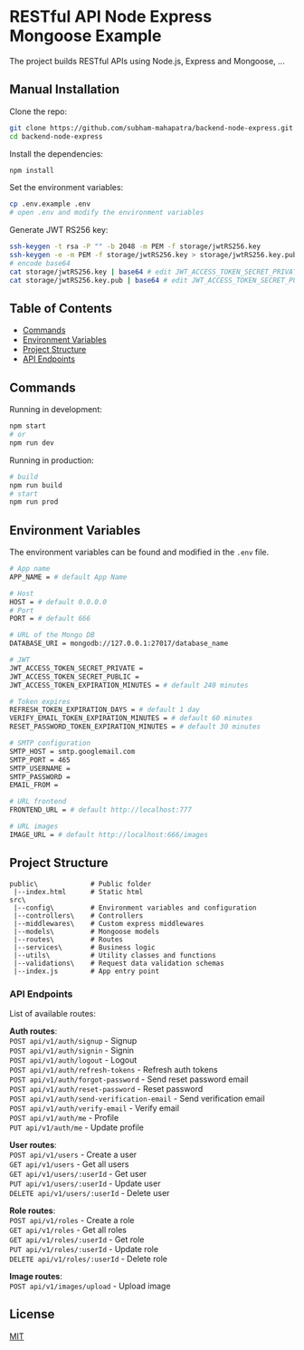 # RESTful API Node Express Mongoose Example

The project builds RESTful APIs using Node.js, Express and Mongoose, ...

## Manual Installation

Clone the repo:

```bash
git clone https://github.com/subham-mahapatra/backend-node-express.git
cd backend-node-express
```

Install the dependencies:

```bash
npm install
```

Set the environment variables:

```bash
cp .env.example .env
# open .env and modify the environment variables
```

Generate JWT RS256 key:

```bash
ssh-keygen -t rsa -P "" -b 2048 -m PEM -f storage/jwtRS256.key
ssh-keygen -e -m PEM -f storage/jwtRS256.key > storage/jwtRS256.key.pub
# encode base64
cat storage/jwtRS256.key | base64 # edit JWT_ACCESS_TOKEN_SECRET_PRIVATE in .env
cat storage/jwtRS256.key.pub | base64 # edit JWT_ACCESS_TOKEN_SECRET_PUBLIC in .env
```

## Table of Contents

- [Commands](#commands)
- [Environment Variables](#environment-variables)
- [Project Structure](#project-structure)
- [API Endpoints](#api-endpoints)

## Commands

Running in development:

```bash
npm start
# or
npm run dev
```

Running in production:

```bash
# build
npm run build
# start
npm run prod
```

## Environment Variables

The environment variables can be found and modified in the `.env` file.

```bash
# App name
APP_NAME = # default App Name

# Host
HOST = # default 0.0.0.0
# Port
PORT = # default 666

# URL of the Mongo DB
DATABASE_URI = mongodb://127.0.0.1:27017/database_name

# JWT
JWT_ACCESS_TOKEN_SECRET_PRIVATE =
JWT_ACCESS_TOKEN_SECRET_PUBLIC =
JWT_ACCESS_TOKEN_EXPIRATION_MINUTES = # default 240 minutes

# Token expires
REFRESH_TOKEN_EXPIRATION_DAYS = # default 1 day
VERIFY_EMAIL_TOKEN_EXPIRATION_MINUTES = # default 60 minutes
RESET_PASSWORD_TOKEN_EXPIRATION_MINUTES = # default 30 minutes

# SMTP configuration
SMTP_HOST = smtp.googlemail.com
SMTP_PORT = 465
SMTP_USERNAME =
SMTP_PASSWORD =
EMAIL_FROM =

# URL frontend
FRONTEND_URL = # default http://localhost:777

# URL images
IMAGE_URL = # default http://localhost:666/images
```

## Project Structure

```
public\             # Public folder
 |--index.html      # Static html
src\
 |--config\         # Environment variables and configuration
 |--controllers\    # Controllers
 |--middlewares\    # Custom express middlewares
 |--models\         # Mongoose models
 |--routes\         # Routes
 |--services\       # Business logic
 |--utils\          # Utility classes and functions
 |--validations\    # Request data validation schemas
 |--index.js        # App entry point
```

### API Endpoints

List of available routes:

**Auth routes**:\
`POST api/v1/auth/signup` - Signup\
`POST api/v1/auth/signin` - Signin\
`POST api/v1/auth/logout` - Logout\
`POST api/v1/auth/refresh-tokens` - Refresh auth tokens\
`POST api/v1/auth/forgot-password` - Send reset password email\
`POST api/v1/auth/reset-password` - Reset password\
`POST api/v1/auth/send-verification-email` - Send verification email\
`POST api/v1/auth/verify-email` - Verify email\
`POST api/v1/auth/me` - Profile\
`PUT api/v1/auth/me` - Update profile

**User routes**:\
`POST api/v1/users` - Create a user\
`GET api/v1/users` - Get all users\
`GET api/v1/users/:userId` - Get user\
`PUT api/v1/users/:userId` - Update user\
`DELETE api/v1/users/:userId` - Delete user

**Role routes**:\
`POST api/v1/roles` - Create a role\
`GET api/v1/roles` - Get all roles\
`GET api/v1/roles/:userId` - Get role\
`PUT api/v1/roles/:userId` - Update role\
`DELETE api/v1/roles/:userId` - Delete role

**Image routes**:\
`POST api/v1/images/upload` - Upload image

## License

[MIT](LICENSE)
